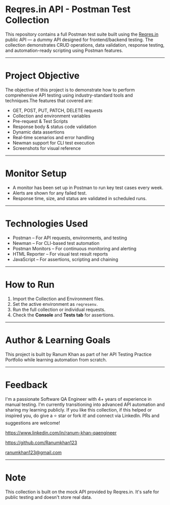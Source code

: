 # Reqres.in API - Postman Test Collection

This repository contains a full Postman test suite built using the [Reqres.in](https://reqres.in) public API — a dummy API designed for frontend/backend testing. The collection demonstrates CRUD operations, data validation, response testing, and automation-ready scripting using Postman features.

---

# Project Objective
The objective of this project is to demonstrate how to perform comprehensive API testing using industry-standard tools and techniques.The features that covered are:

- GET, POST, PUT, PATCH, DELETE requests
- Collection and environment variables
- Pre-request & Test Scripts
- Response body & status code validation
- Dynamic data assertions
- Real-time scenarios and error handling
- Newman support for CLI test execution
- Screenshots for visual reference

---

# Monitor Setup
- A monitor has been set up in Postman to run key test cases every week.
- Alerts are shown for any failed test.
- Response time, size, and status are validated in scheduled runs.

---

# Technologies Used

- Postman – For API requests, environments, and testing
- Newman – For CLI-based test automation
- Postman Monitors – For continuous monitoring and alerting
- HTML Reporter – For visual test result reports
- JavaScript – For assertions, scripting and chaining

---

# How to Run

1. Import the Collection and Environment files.
2. Set the active environment as `reqresenv`.
3. Run the full collection or individual requests.
4. Check the **Console** and **Tests tab** for assertions.

---

# Author & Learning Goals

This project is built by Ranum Khan as part of her API Testing Practice Portfolio while learning automation from scratch.

---

# Feedback

I'm a passionate Software QA Engineer with 4+ years of experience in manual testing. I'm currently transitioning into advanced API automation and sharing my learning publicly. If you like this collection, if this helped or inspired you, do give a ⭐ star or fork it! and connect via LinkedIn. PRs and suggestions are welcome!

https://www.linkedin.com/in/ranum-khan-qaengineer

https://github.com/Ranumkhan123

ranumkhan123@gmail.com

---

# Note

This collection is built on the mock API provided by Reqres.in. It's safe for public testing and doesn't store real data.

